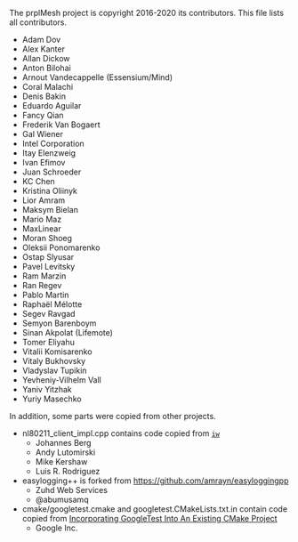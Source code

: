 <!--
SPDX-License-Identifier: BSD-2-Clause-Patent
Copyright (c) 2020 the prplMesh contributors
This code is subject to the terms of the BSD+Patent license.
See LICENSE file for more details.
-->
The prplMesh project is copyright 2016-2020 its contributors.
This file lists all contributors.

- Adam Dov
- Alex Kanter
- Allan Dickow
- Anton Bilohai
- Arnout Vandecappelle (Essensium/Mind)
- Coral Malachi
- Denis Bakin
- Eduardo Aguilar
- Fancy Qian
- Frederik Van Bogaert
- Gal Wiener
- Intel Corporation
- Itay Elenzweig
- Ivan Efimov
- Juan Schroeder
- KC Chen
- Kristina Oliinyk
- Lior Amram
- Maksym Bielan
- Mario Maz
- MaxLinear
- Moran Shoeg
- Oleksii Ponomarenko
- Ostap Slyusar
- Pavel Levitsky
- Ram Marzin
- Ran Regev
- Pablo Martin
- Raphaël Mélotte
- Segev Ravgad
- Semyon Barenboym
- Sinan Akpolat (Lifemote)
- Tomer Eliyahu
- Vitalii Komisarenko
- Vitaly Bukhovsky
- Vladyslav Tupikin
- Yevheniy-Vilhelm Vall
- Yaniv Yitzhak
- Yuriy Masechko

In addition, some parts were copied from other projects.

- nl80211_client_impl.cpp contains code copied from [`iw`](http://git.sipsolutions.net/iw.git/)
  - Johannes Berg
  - Andy Lutomirski
  - Mike Kershaw
  - Luis R. Rodriguez
- easylogging++ is forked from https://github.com/amrayn/easyloggingpp
  - Zuhd Web Services
  - @abumusamq
- cmake/googletest.cmake and googletest.CMakeLists.txt.in contain code copied from [Incorporating GoogleTest Into An Existing CMake Project](https://github.com/google/googletest/blob/master/googletest/README.md#incorporating-into-an-existing-cmake-project)
  - Google Inc.  

